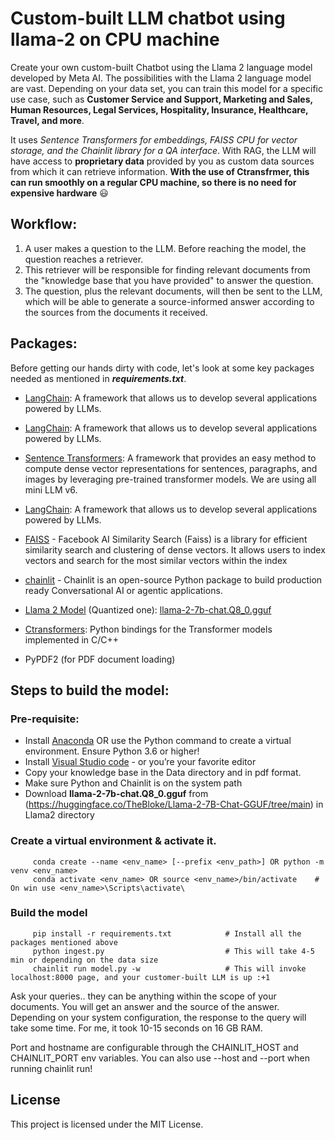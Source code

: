 # Custom-built LLM chatbot using llama-2 on CPU machine
Create your own custom-built Chatbot using the Llama 2 language model developed by Meta AI.
The possibilities with the Llama 2 language model are vast. Depending on your data set, you can train this model for a specific use case, such as **Customer Service and Support, Marketing and Sales, Human Resources, Legal Services, Hospitality, Insurance, Healthcare, Travel, and more**. 

It uses _Sentence Transformers for embeddings, FAISS CPU for vector storage, and the Chainlit library for a QA interface_. With RAG, the LLM will have access to **proprietary data** provided by you as custom data sources from which it can retrieve information. 
**With the use of Ctransfrmer, this can run smoothly on a regular CPU machine, so there is no need for expensive hardware** :smiley:

## Workflow:

1. A user makes a question to the LLM. Before reaching the model, the question reaches a retriever. 
2. This retriever will be responsible for finding relevant documents from the "knowledge base that you have provided" to answer the question. 
3. The question, plus the relevant documents, will then be sent to the LLM, which will be able to generate a source-informed answer according to the sources from the documents it received.

## Packages:

Before getting our hands dirty with code, let's look at some key packages needed as mentioned in ***requirements.txt***. 

 * [LangChain](https://www.langchain.com/): A framework that allows us to develop several applications powered by LLMs.
  
 * [LangChain](https://www.langchain.com/): A framework that allows us to develop several applications powered by LLMs.
  
 * [Sentence Transformers](https://pypi.org/project/sentence-transformers/): A framework that provides an easy method to compute dense vector representations for sentences, paragraphs, and images by leveraging pre-trained transformer models. We are using all mini LLM v6.
  
 * [LangChain](https://www.langchain.com/): A framework that allows us to develop several applications powered by LLMs.
  
 * [FAISS](https://python.langchain.com/docs/integrations/vectorstores/faiss/) - Facebook AI Similarity Search (Faiss) is a library for efficient similarity search and clustering of dense vectors. It allows users to index vectors and search for the most similar vectors within the index
  
 * [chainlit](https://docs.chainlit.io/get-started/overview) - Chainlit is an open-source Python package to build production ready Conversational AI or agentic applications.
  
 * [Llama 2 Model](https://huggingface.co/meta-llama) (Quantized one): [llama-2-7b-chat.Q8_0.gguf](https://huggingface.co/TheBloke/Llama-2-7B-Chat-GGUF/blob/main/llama-2-7b-chat.Q8_0.gguf)

 * [Ctransformers](https://github.com/marella/ctransformers): Python bindings for the Transformer models implemented in C/C++

 * PyPDF2 (for PDF document loading)

## Steps to build the model:

### Pre-requisite: 

- Install [Anaconda](https://docs.anaconda.com/free/anaconda/install/) OR use the Python command to create a virtual environment. Ensure Python 3.6 or higher!
- Install [Visual Studio code](https://code.visualstudio.com/download) - or you’re your favorite editor
- Copy your knowledge base in the Data directory and in pdf format.
- Make sure Python and Chainlit is on the system path
- Download **llama-2-7b-chat.Q8_0.gguf** from (https://huggingface.co/TheBloke/Llama-2-7B-Chat-GGUF/tree/main) in Llama2 directory
	
### Create a virtual environment & activate it.
```
	 conda create --name <env_name> [--prefix <env_path>] OR python -m venv <env_name>
	 conda activate <env_name> OR source <env_name>/bin/activate	# On win use <env_name>\Scripts\activate\
```
### Build the model
```
	 pip install -r requirements.txt            # Install all the packages mentioned above
	 python ingest.py                           # This will take 4-5 min or depending on the data size
	 chainlit run model.py -w                   # This will invoke localhost:8000 page, and your customer-built LLM is up :+1
```
Ask your queries.. they can be anything within the scope of your documents. You will get an answer and the source of the answer. Depending on your system configuration, the response to the query will take some time. For me, it took 10-15 seconds on 16 GB RAM.

Port and hostname are configurable through the CHAINLIT_HOST and CHAINLIT_PORT env variables. You can also use --host and --port when running chainlit run!

## License
This project is licensed under the MIT License.
